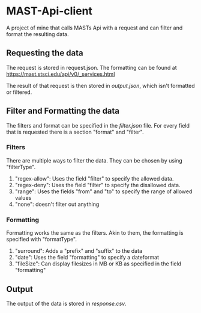 # MAST-Api-client
A project of mine that calls MASTs Api with a request and can filter and format the resulting data.

## Requesting the data
The request is stored in request.json. The formatting can be found at https://mast.stsci.edu/api/v0/_services.html

The result of that request is then stored in _output.json_, which isn't formatted or filtered.

## Filter and Formatting the data

The filters and format can be specified in the _filter.json_ file.
For every field that is requested there is a section "format" and "filter".

### Filters
There are multiple ways to filter the data. They can be chosen by using "filterType".

1. "regex-allow": Uses the field "filter" to specify the allowed data.
2. "regex-deny": Uses the field "filter" to specify the disallowed data.
3. "range": Uses the fields "from" and "to" to specify the range of allowed values
4. "none": doesn't filter out anything

### Formatting
Formatting works the same as the filters. Akin to them, the formatting is specified with "formatType".

1. "surround": Adds a "prefix" and "suffix" to the data
1. "date": Uses the field "formatting" to specify a dateformat
1. "fileSize": Can display filesizes in MB or KB as specified in the field "formatting"

## Output
The output of the data is stored in _response.csv_.
